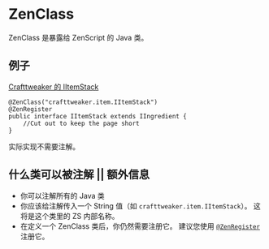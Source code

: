 # ZenClass

ZenClass 是暴露给 ZenScript 的 Java 类。

## 例子

[Crafttweaker 的 IItemStack](https://github.com/jaredlll08/CraftTweaker/blob/1.12/CraftTweaker2-API/src/main/java/crafttweaker/api/item/IItemStack.java)

    @ZenClass("crafttweaker.item.IItemStack")
    @ZenRegister
    public interface IItemStack extends IIngredient {
        //Cut out to keep the page short
    }
    

实际实现不需要注解。

## 什么类可以被注解 || 额外信息

- 你可以注解所有的 Java 类
- 你应该给注解传入一个 String 值（如 `crafttweaker.item.IItemStack`）。 这将是这个类里的 ZS 内部名称。
- 在定义一个 ZenClass 类后，你仍然需要注册它。 建议您使用 [`@ZenRegister`](/Dev_Area/ZenAnnotations/Annotation_ZenRegister/) 注册它。